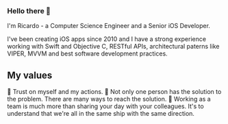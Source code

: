 ### Hello there 👋

I'm Ricardo - a Computer Science Engineer and a Senior iOS Developer.

I've been creating iOS apps since 2010 and I have a strong experience working with Swift and Objective C, RESTful APIs, architectural paterns like VIPER, MVVM and best software development practices.

## My values
🦾 Trust on myself and my actions.
🤝 Not only one person has the solution to the problem. There are many ways to reach the solution.
🚀 Working as a team is much more than sharing your day with your colleagues. It's to understand that we're all in the same ship with the same direction.

<!--
**rcasanovan/rcasanovan** is a ✨ _special_ ✨ repository because its `README.md` (this file) appears on your GitHub profile.

Here are some ideas to get you started:

- 🔭 I’m currently working on ...
- 🌱 I’m currently learning ...
- 👯 I’m looking to collaborate on ...
- 🤔 I’m looking for help with ...
- 💬 Ask me about ...
- 📫 How to reach me: ...
- 😄 Pronouns: ...
- ⚡ Fun fact: ...
-->
